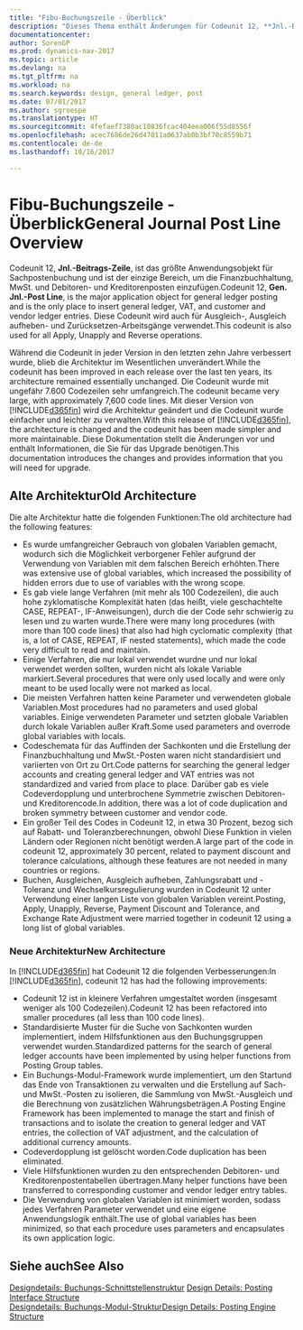 ```yaml
---
title: "Fibu-Buchungszeile - Überblick"
description: "Dieses Thema enthält Änderungen für Codeunit 12, **Jnl.-Beitrags-Zeile**, welche das größte Anwendungsobjekt für Sachpostenbuchung ist und der einzige Bereich, um in der Finanzbuchhaltung MwSt. und Debitoren- und Kreditorenposten einzufügen."
documentationcenter: 
author: SorenGP
ms.prod: dynamics-nav-2017
ms.topic: article
ms.devlang: na
ms.tgt_pltfrm: na
ms.workload: na
ms.search.keywords: design, general ledger, post
ms.date: 07/01/2017
ms.author: sgroespe
ms.translationtype: HT
ms.sourcegitcommit: 4fefaef7380ac10836fcac404eea006f55d8556f
ms.openlocfilehash: acec7686de26d47011a0637ab0b3bf70c8559b71
ms.contentlocale: de-de
ms.lasthandoff: 10/16/2017

---
```

# <a name="general-journal-post-line-overview"></a><span data-ttu-id="aaaa6-103">Fibu-Buchungszeile - Überblick</span><span class="sxs-lookup"><span data-stu-id="aaaa6-103">General Journal Post Line Overview</span></span>
<span data-ttu-id="aaaa6-104">Codeunit 12, **Jnl.-Beitrags-Zeile**, ist das größte Anwendungsobjekt für Sachpostenbuchung und ist der einzige Bereich, um die Finanzbuchhaltung, MwSt. und Debitoren- und Kreditorenposten einzufügen.</span><span class="sxs-lookup"><span data-stu-id="aaaa6-104">Codeunit 12, **Gen. Jnl.-Post Line**, is the major application object for general ledger posting and is the only place to insert general ledger, VAT, and customer and vendor ledger entries.</span></span> <span data-ttu-id="aaaa6-105">Diese Codeunit wird auch für Ausgleich-, Ausgleich aufheben- und Zurücksetzen-Arbeitsgänge verwendet.</span><span class="sxs-lookup"><span data-stu-id="aaaa6-105">This codeunit is also used for all Apply, Unapply and Reverse operations.</span></span>  
  
<span data-ttu-id="aaaa6-106">Während die Codeunit in jeder Version in den letzten zehn Jahre verbessert wurde, blieb die Architektur im Wesentlichen unverändert.</span><span class="sxs-lookup"><span data-stu-id="aaaa6-106">While the codeunit has been improved in each release over the last ten years, its architecture remained essentially unchanged.</span></span> <span data-ttu-id="aaaa6-107">Die Codeunit wurde mit ungefähr 7.600 Codezeilen sehr umfangreich.</span><span class="sxs-lookup"><span data-stu-id="aaaa6-107">The codeunit became very large, with approximately 7,600 code lines.</span></span> <span data-ttu-id="aaaa6-108">Mit dieser Version von [!INCLUDE[d365fin](includes/d365fin_md.md)] wird die Architektur geändert und die Codeunit wurde einfacher und leichter zu verwalten.</span><span class="sxs-lookup"><span data-stu-id="aaaa6-108">With this release of [!INCLUDE[d365fin](includes/d365fin_md.md)], the architecture is changed and the codeunit has been made simpler and more maintainable.</span></span> <span data-ttu-id="aaaa6-109">Diese Dokumentation stellt die Änderungen vor und enthält Informationen, die Sie für das Upgrade benötigen.</span><span class="sxs-lookup"><span data-stu-id="aaaa6-109">This documentation introduces the changes and provides information that you will need for upgrade.</span></span>  
  
## <a name="old-architecture"></a><span data-ttu-id="aaaa6-110">Alte Architektur</span><span class="sxs-lookup"><span data-stu-id="aaaa6-110">Old Architecture</span></span>  
<span data-ttu-id="aaaa6-111">Die alte Architektur hatte die folgenden Funktionen:</span><span class="sxs-lookup"><span data-stu-id="aaaa6-111">The old architecture had the following features:</span></span>  
  
* <span data-ttu-id="aaaa6-112">Es wurde umfangreicher Gebrauch von globalen Variablen gemacht, wodurch sich die Möglichkeit verborgener Fehler aufgrund der Verwendung von Variablen mit dem falschen Bereich erhöhten.</span><span class="sxs-lookup"><span data-stu-id="aaaa6-112">There was extensive use of global variables, which increased the possibility of hidden errors due to use of variables with the wrong scope.</span></span>  
* <span data-ttu-id="aaaa6-113">Es gab viele lange Verfahren (mit mehr als 100 Codezeilen), die auch hohe zyklomatische Komplexität haten (das heißt, viele geschachtelte CASE, REPEAT-, IF-Anweisungen), durch die der Code sehr schwierig zu lesen und zu warten wurde.</span><span class="sxs-lookup"><span data-stu-id="aaaa6-113">There were many long procedures (with more than 100 code lines) that also had high cyclomatic complexity (that is, a lot of CASE, REPEAT, IF nested statements), which made the code very difficult to read and maintain.</span></span>  
* <span data-ttu-id="aaaa6-114">Einige Verfahren, die nur lokal verwendet wurdne und nur lokal verwendet werden sollten, wurden nicht als lokale Variable markiert.</span><span class="sxs-lookup"><span data-stu-id="aaaa6-114">Several procedures that were only used locally and were only meant to be used locally were not marked as local.</span></span>  
* <span data-ttu-id="aaaa6-115">Die meisten Verfahren hatten keine Parameter und verwendeten globale Variablen.</span><span class="sxs-lookup"><span data-stu-id="aaaa6-115">Most procedures had no parameters and used global variables.</span></span> <span data-ttu-id="aaaa6-116">Einige verwendeten Parameter und setzten globale Variablen durch lokale Variablen außer Kraft.</span><span class="sxs-lookup"><span data-stu-id="aaaa6-116">Some used parameters and overrode global variables with locals.</span></span>  
* <span data-ttu-id="aaaa6-117">Codeschemata für das Auffinden der Sachkonten und die Erstellung der Finanzbuchhaltung und MwSt.-Posten waren nicht standardisiert und variierten von Ort zu Ort.</span><span class="sxs-lookup"><span data-stu-id="aaaa6-117">Code patterns for searching the general ledger accounts and creating general ledger and VAT entries was not standardized and varied from place to place.</span></span> <span data-ttu-id="aaaa6-118">Darüber gab es viele Codeverdopplung und unterbrochene Symmetrie zwischen Debitoren- und Kreditorencode.</span><span class="sxs-lookup"><span data-stu-id="aaaa6-118">In addition, there was a lot of code duplication and broken symmetry between customer and vendor code.</span></span>  
* <span data-ttu-id="aaaa6-119">Ein großer Teil des Codes in Codeunit 12, in etwa 30 Prozent, bezog sich auf Rabatt- und Toleranzberechnungen, obwohl Diese Funktion in vielen Ländern oder Regionen nicht benötigt werden.</span><span class="sxs-lookup"><span data-stu-id="aaaa6-119">A large part of the code in codeunit 12, approximately 30 percent, related to payment discount and tolerance calculations, although these features are not needed in many countries or regions.</span></span>  
* <span data-ttu-id="aaaa6-120">Buchen, Ausgleichen, Ausgleich aufheben, Zahlungsrabatt und -Toleranz und Wechselkursregulierung wurden in Codeunit 12 unter Verwendung einer langen Liste von globalen Variablen vereint.</span><span class="sxs-lookup"><span data-stu-id="aaaa6-120">Posting, Apply, Unapply, Reverse, Payment Discount and Tolerance, and Exchange Rate Adjustment were married together in codeunit 12 using a long list of global variables.</span></span>  
  
### <a name="new-architecture"></a><span data-ttu-id="aaaa6-121">Neue Architektur</span><span class="sxs-lookup"><span data-stu-id="aaaa6-121">New Architecture</span></span>  
<span data-ttu-id="aaaa6-122">In [!INCLUDE[d365fin](includes/d365fin_md.md)] hat Codeunit 12 die folgenden Verbesserungen:</span><span class="sxs-lookup"><span data-stu-id="aaaa6-122">In [!INCLUDE[d365fin](includes/d365fin_md.md)], codeunit 12 has had the following improvements:</span></span>  
  
* <span data-ttu-id="aaaa6-123">Codeunit 12 ist in kleinere Verfahren umgestaltet worden (insgesamt weniger als 100 Codezeilen).</span><span class="sxs-lookup"><span data-stu-id="aaaa6-123">Codeunit 12 has been refactored into smaller procedures (all less than 100 code lines).</span></span>  
* <span data-ttu-id="aaaa6-124">Standardisierte Muster für die Suche von Sachkonten wurden implementiert, indem Hilfsfunktionen aus den Buchungsgruppen verwendet wurden.</span><span class="sxs-lookup"><span data-stu-id="aaaa6-124">Standardized patterns for the search of general ledger accounts have been implemented by using helper functions from Posting Group tables.</span></span>  
* <span data-ttu-id="aaaa6-125">Ein Buchungs-Modul-Framework wurde implementiert, um den Startund das Ende von Transaktionen zu verwalten und die Erstellung auf Sach- und MwSt.-Posten zu isolieren, die Sammlung von MwSt.-Ausgleich und die Berechnung von zusätzlichen Währungsbeträgen.</span><span class="sxs-lookup"><span data-stu-id="aaaa6-125">A Posting Engine Framework has been implemented to manage the start and finish of transactions and to isolate the creation to general ledger and VAT entries, the collection of VAT adjustment, and the calculation of additional currency amounts.</span></span>  
* <span data-ttu-id="aaaa6-126">Codeverdopplung ist gelöscht worden.</span><span class="sxs-lookup"><span data-stu-id="aaaa6-126">Code duplication has been eliminated.</span></span>  
* <span data-ttu-id="aaaa6-127">Viele Hilfsfunktionen wurden zu den entsprechenden Debitoren- und Kreditorenpostentabellen übertragen.</span><span class="sxs-lookup"><span data-stu-id="aaaa6-127">Many helper functions have been transferred to corresponding customer and vendor ledger entry tables.</span></span>  
* <span data-ttu-id="aaaa6-128">Die Verwendung von globalen Variablen ist minimiert worden, sodass jedes Verfahren Parameter verwendet und eine eigene Anwendungslogik enthält.</span><span class="sxs-lookup"><span data-stu-id="aaaa6-128">The use of global variables has been minimized, so that each procedure uses parameters and encapsulates its own application logic.</span></span>  
  
## <a name="see-also"></a><span data-ttu-id="aaaa6-129">Siehe auch</span><span class="sxs-lookup"><span data-stu-id="aaaa6-129">See Also</span></span>  
<span data-ttu-id="aaaa6-130">[Designdetails: Buchungs-Schnittstellenstruktur](design-details-posting-interface-structure.md) </span><span class="sxs-lookup"><span data-stu-id="aaaa6-130">[Design Details: Posting Interface Structure](design-details-posting-interface-structure.md) </span></span>  
[<span data-ttu-id="aaaa6-131">Designdetails: Buchungs-Modul-Struktur</span><span class="sxs-lookup"><span data-stu-id="aaaa6-131">Design Details: Posting Engine Structure</span></span>](design-details-posting-engine-structure.md)

